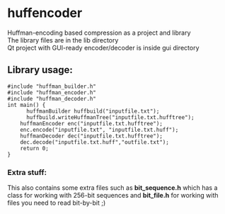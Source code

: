 # huffencoder  
Huffman-encoding based compression as a project and library  
The library files are in the lib directory  
Qt project with GUI-ready encoder/decoder is inside gui directory  

## Library usage:  
    #include "huffman_builder.h"  
    #include "huffman_encoder.h"  
    #include "huffman_decoder.h"  
    int main() {  
	      huffmanBuilder huffbuild("inputfile.txt");  
	      huffbuild.writeHuffmanTree("inputfile.txt.hufftree");  
        huffmanEncoder enc("inputfile.txt.hufftree");  
        enc.encode("inputfile.txt", "inputfile.txt.huff");  
        huffmanDecoder dec("inputfile.txt.hufftree");  
        dec.decode("inputfile.txt.huff","outfile.txt");  
        return 0;  
    }  
### Extra stuff:  
This also contains some extra files such as **bit_sequence.h** which has a class for working with 256-bit sequences and **bit_file.h** for working with files you need to read bit-by-bit ;)  
